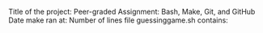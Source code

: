 Title of the project: Peer-graded Assignment: Bash, Make, Git, and GitHub
Date make ran at: 
Number of lines file guessinggame.sh contains: 
